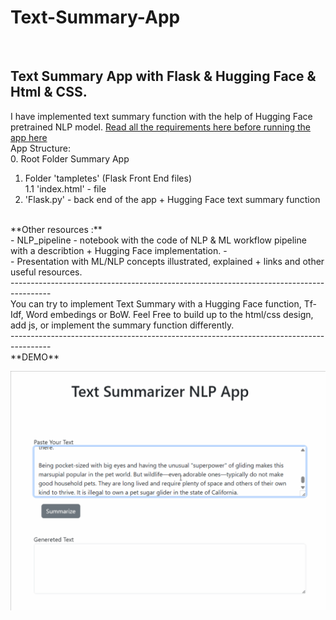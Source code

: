 # Text-Summary-App
<br />

Text Summary App with Flask & Hugging Face & Html & CSS. 
 ----------------------------------------------------------------------------------------
I have implemented text summary function with the help of Hugging Face pretrained NLP model.
[Read all the requirements here before running the app here](https://huggingface.co/docs/transformers/en/installation)
<br />
App Structure:
<br />
0. Root Folder Summary App
 1. Folder 'tampletes' (Flask Front End files)
    <br />
    1.1 'index.html' - file 
  3. 'Flask.py' -  back end of the app + Hugging Face text summary function

<br />
**Other resources :**
<br />
- NLP_pipeline - notebook with the code of NLP & ML workflow pipeline with a describtion + Hugging Face implementation.
- <br />
- Presentation with ML/NLP concepts illustrated, explained + links and other useful resources.
 <br />
 ----------------------------------------------------------------------------------------
<br />
You can try to implement Text Summary with a Hugging Face function, Tf-Idf, Word embedings or BoW. Feel Free to build up to the html/css design, add js, or implement the summary function differently. 



<br />
 ----------------------------------------------------------------------------------------
<br />
**DEMO**
<br />

![image](https://github.com/AlbinaKrasykova/Text-Summary-App/blob/main/Text_Summary_App_Demo_2.gif)
